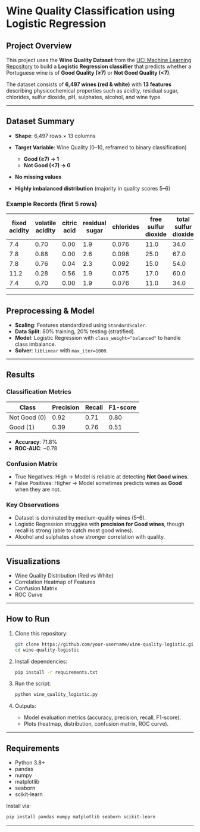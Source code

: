 # Wine Quality Classification using Logistic Regression

## Project Overview

This project uses the **Wine Quality Dataset** from the [UCI Machine Learning Repository](https://archive.ics.uci.edu/ml/datasets/wine+quality) to build a **Logistic Regression classifier** that predicts whether a Portuguese wine is of **Good Quality (≥7)** or **Not Good Quality (<7)**.

The dataset consists of **6,497 wines (red & white)** with **13 features** describing physicochemical properties such as acidity, residual sugar, chlorides, sulfur dioxide, pH, sulphates, alcohol, and wine type.

---

## Dataset Summary

* **Shape**: 6,497 rows × 13 columns
* **Target Variable**: Wine Quality (0–10, reframed to binary classification)

  * **Good (≥7) → 1**
  * **Not Good (<7) → 0**
* **No missing values**
* **Highly imbalanced distribution** (majority in quality scores 5–6)

### Example Records (first 5 rows)

| fixed acidity | volatile acidity | citric acid | residual sugar | chlorides | free sulfur dioxide | total sulfur dioxide | density | pH   | sulphates | alcohol | quality | wine\_type |
| ------------- | ---------------- | ----------- | -------------- | --------- | ------------------- | -------------------- | ------- | ---- | --------- | ------- | ------- | ---------- |
| 7.4           | 0.70             | 0.00        | 1.9            | 0.076     | 11.0                | 34.0                 | 0.9978  | 3.51 | 0.56      | 9.4     | 5       | red        |
| 7.8           | 0.88             | 0.00        | 2.6            | 0.098     | 25.0                | 67.0                 | 0.9968  | 3.20 | 0.68      | 9.8     | 5       | red        |
| 7.8           | 0.76             | 0.04        | 2.3            | 0.092     | 15.0                | 54.0                 | 0.9970  | 3.26 | 0.65      | 9.8     | 5       | red        |
| 11.2          | 0.28             | 0.56        | 1.9            | 0.075     | 17.0                | 60.0                 | 0.9980  | 3.16 | 0.58      | 9.8     | 6       | red        |
| 7.4           | 0.70             | 0.00        | 1.9            | 0.076     | 11.0                | 34.0                 | 0.9978  | 3.51 | 0.56      | 9.4     | 5       | red        |

---

## Preprocessing & Model

* **Scaling**: Features standardized using `StandardScaler`.
* **Data Split**: 80% training, 20% testing (stratified).
* **Model**: Logistic Regression with `class_weight="balanced"` to handle class imbalance.
* **Solver**: `liblinear` with `max_iter=1000`.

---

## Results

### Classification Metrics

| Class        | Precision | Recall | F1-score |
| ------------ | --------- | ------ | -------- |
| Not Good (0) | 0.92      | 0.71   | 0.80     |
| Good (1)     | 0.39      | 0.76   | 0.51     |

* **Accuracy**: 71.8%
* **ROC-AUC**: \~0.78

### Confusion Matrix

* True Negatives: High → Model is reliable at detecting **Not Good wines**.
* False Positives: Higher → Model sometimes predicts wines as **Good** when they are not.

### Key Observations

* Dataset is dominated by medium-quality wines (5–6).
* Logistic Regression struggles with **precision for Good wines**, though recall is strong (able to catch most good wines).
* Alcohol and sulphates show stronger correlation with quality.

---

## Visualizations

* Wine Quality Distribution (Red vs White)
* Correlation Heatmap of Features
* Confusion Matrix
* ROC Curve

---

## How to Run

1. Clone this repository:

   ```bash
   git clone https://github.com/your-username/wine-quality-logistic.git
   cd wine-quality-logistic
   ```
2. Install dependencies:

   ```bash
   pip install -r requirements.txt
   ```
3. Run the script:

   ```bash
   python wine_quality_logistic.py
   ```
4. Outputs:

   * Model evaluation metrics (accuracy, precision, recall, F1-score).
   * Plots (heatmap, distribution, confusion matrix, ROC curve).

---

## Requirements

* Python 3.8+
* pandas
* numpy
* matplotlib
* seaborn
* scikit-learn

Install via:

```bash
pip install pandas numpy matplotlib seaborn scikit-learn
```

---
